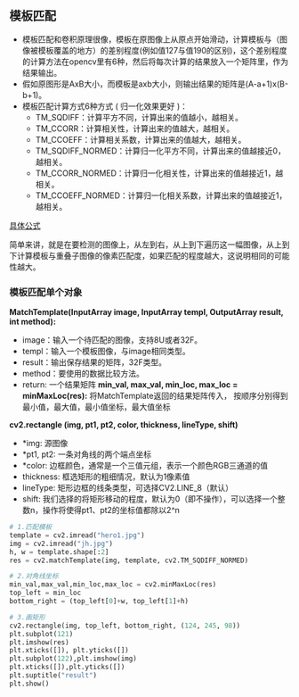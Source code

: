 ## 模板匹配
- 模板匹配和卷积原理很像，模板在原图像上从原点开始滑动，计算模板与（图像被模板覆盖的地方）的差别程度(例如值127与值190的区别)，这个差别程度的计算方法在opencv里有6种，然后将每次计算的结果放入一个矩阵里，作为结果输出。
- 假如原图形是AxB大小，而模板是axb大小，则输出结果的矩阵是(A-a+1)x(B-b+1)。
- 模板匹配计算方式6种方式 ( 归一化效果更好 )：
  - TM_SQDIFF：计算平方不同，计算出来的值越小，越相关。
  - TM_CCORR：计算相关性，计算出来的值越大，越相关。
  - TM_CCOEFF：计算相关系数，计算出来的值越大，越相关。
  - TM_SQDIFF_NORMED：计算归一化平方不同，计算出来的值越接近0，越相关。
  - TM_CCORR_NORMED：计算归一化相关性，计算出来的值越接近1，越相关。
  - TM_CCOEFF_NORMED：计算归一化相关系数，计算出来的值越接近1，越相关。

[具体公式](https://docs.opencv.org/3.3.1/df/dfb/group__imgproc__object.html#ga3a7850640f1fe1f58fe91a2d7583695d)

简单来讲，就是在要检测的图像上，从左到右，从上到下遍历这一幅图像，从上到下计算模板与重叠子图像的像素匹配度，如果匹配的程度越大，这说明相同的可能性越大。
### 模板匹配单个对象
**MatchTemplate(InputArray image, InputArray templ, OutputArray result, int method):**
  - image：输入一个待匹配的图像，支持8U或者32F。
  - templ：输入一个模板图像，与image相同类型。
  - result：输出保存结果的矩阵，32F类型。
  - method：要使用的数据比较方法。
  - return: 一个结果矩阵
**min_val, max_val, min_loc, max_loc = minMaxLoc(res):**
将MatchTemplate返回的结果矩阵传入， 按顺序分别得到最小值，最大值，最小值坐标，最大值坐标

**cv2.rectangle (img, pt1, pt2, color, thickness, lineType, shift)**
- *img: 源图像
- *pt1, pt2: 一条对角线的两个端点坐标
- *color: 边框颜色，通常是一个三值元组，表示一个颜色RGB三通道的值
- thickness: 框选矩形的粗细情况，默认为1像素值
- lineType: 矩形边框的线条类型，可选择CV2.LINE_8（默认）
- shift: 我们选择的将矩形移动的程度，默认为0（即不操作），可以选择一个整数n，操作将使得pt1、pt2的坐标值都除以2^n

```Python
# 1.匹配模板
template = cv2.imread("hero1.jpg")
img = cv2.imread("jh.jpg")
h, w = template.shape[:2]
res = cv2.matchTemplate(img, template, cv2.TM_SQDIFF_NORMED)

# 2.对角线坐标
min_val,max_val,min_loc,max_loc = cv2.minMaxLoc(res)
top_left = min_loc
bottom_right = (top_left[0]+w, top_left[1]+h)

# 3.画矩形
cv2.rectangle(img, top_left, bottom_right, (124, 245, 98))
plt.subplot(121)
plt.imshow(res)
plt.xticks([]), plt.yticks([])
plt.subplot(122),plt.imshow(img)
plt.xticks([]),plt.yticks([])
plt.suptitle("result")
plt.show()
```

